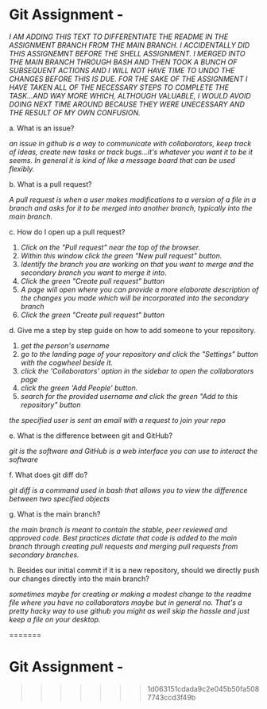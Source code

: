 
# Git Assignment - <Anthony-Hendrickson>

_I AM ADDING THIS TEXT TO DIFFERENTIATE THE README IN THE ASSIGNMENT BRANCH FROM THE MAIN BRANCH._
_I ACCIDENTALLY DID THIS ASSIGNEMNT BEFORE THE SHELL ASSIGNMENT._
_I MERGED INTO THE MAIN BRANCH THROUGH BASH AND THEN TOOK A BUNCH OF SUBSEQUENT ACTIONS AND I WILL NOT HAVE TIME TO UNDO THE CHANGES BEFORE THIS IS DUE._
_FOR THE SAKE OF THE ASSIGNMENT I HAVE TAKEN ALL OF THE NECESSARY STEPS TO COMPLETE THE TASK...AND WAY MORE WHICH, ALTHOUGH VALUABLE, I WOULD AVOID DOING NEXT TIME AROUND BECAUSE THEY WERE UNECESSARY AND THE RESULT OF MY OWN CONFUSION._

a. What is an issue?

_an issue in github is a way to communicate with collaborators, keep track of ideas, create new tasks or track bugs...it's whatever you want it to be it seems. In general it is kind of like a message board that can be used flexibly._

b. What is a pull request?

_A pull request is when a user makes modifications to a version of a file in a branch and asks for it to be merged into another branch, typically into the main branch._

c. How do I open up a pull request?

1. _Click on the "Pull request" near the top of the browser._
2. _Within this window click the green "New pull request" button._
3. _Identify the branch you are working on that you want to merge and the secondary branch you want to merge it into._
4. _Click the green "Create pull request" button_
5. _A page will open where you can provide a more elaborate description of the changes you made which will be incorporated into the secondary branch_
6. _Click the green "Create pull request" button_

d. Give me a step by step guide on how to add someone to your repository.

1. _get the person's username_
2. _go to the landing page of your repository and click the "Settings" button with the cogwheel beside it._
3. _click the 'Collaborators' option in the sidebar to open the collaborators page_
4. _click the green 'Add People' button._
5. _search for the provided username and click the green "Add <username> to this repository" button_

_the specified user is sent an email with a request to join your repo_


e. What is the difference between git and GitHub?

_git is the software and GitHub is a web interface you can use to interact the software_

f. What does git diff do?

_git diff is a command used in bash that allows you to view the difference between two specified objects_

g. What is the main branch?

_the main branch is meant to contain the stable, peer reviewed and approved code. Best practices dictate that code is added to the main branch through creating pull requests and merging pull requests from secondary branches._

h. Besides our initial commit if it is a new repository, should we directly push our changes directly into the main branch?

_sometimes maybe for creating or making a modest change to the readme file where you have no collaborators maybe but in general no. That's a pretty hacky way to use github you might as well skip the hassle and just keep a file on your desktop._

=======
# Git Assignment - <Anthony-Hendrickson>
>>>>>>> 1d063151cdada9c2e045b50fa5087743ccd3f49b
